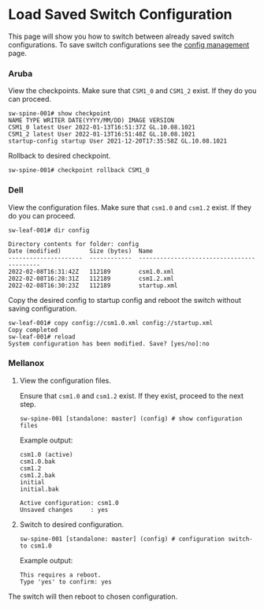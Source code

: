 # Load Saved Switch Configuration

This page will show you how to switch between already saved switch configurations.
To save switch configurations see the [config management](config_management.md) page.

### Aruba

View the checkpoints. Make sure that `CSM1_0` and `CSM1_2` exist. If they do you can proceed.
```
sw-spine-001# show checkpoint
NAME TYPE WRITER DATE(YYYY/MM/DD) IMAGE VERSION
CSM1_0 latest User 2022-01-13T16:51:37Z GL.10.08.1021
CSM1_2 latest User 2022-01-13T16:51:48Z GL.10.08.1021
startup-config startup User 2021-12-20T17:35:58Z GL.10.08.1021
```
Rollback to desired checkpoint.
```
sw-spine-001# checkpoint rollback CSM1_0
```

### Dell

View the configuration files. Make sure that `csm1.0` and `csm1.2` exist. If they do you can proceed.

```
sw-leaf-001# dir config

Directory contents for folder: config
Date (modified)        Size (bytes)  Name
---------------------  ------------  ------------------------------------------
2022-02-08T16:31:42Z   112189        csm1.0.xml
2022-02-08T16:28:31Z   112189        csm1.2.xml
2022-02-08T16:30:23Z   112189        startup.xml
```

Copy the desired config to startup config and reboot the switch without saving configuration.

```
sw-leaf-001# copy config://csm1.0.xml config://startup.xml
Copy completed
sw-leaf-001# reload
System configuration has been modified. Save? [yes/no]:no
```
### Mellanox

1. View the configuration files.
   
    Ensure that `csm1.0` and `csm1.2` exist. If they exist, proceed to the next step.

    ```
    sw-spine-001 [standalone: master] (config) # show configuration files
    ```

    Example output:

    ```
    csm1.0 (active)
    csm1.0.bak
    csm1.2
    csm1.2.bak
    initial
    initial.bak

    Active configuration: csm1.0
    Unsaved changes     : yes
    ```

2. Switch to desired configuration.

    ```
    sw-spine-001 [standalone: master] (config) # configuration switch-to csm1.0
    ```

    Example output:

    ```
    This requires a reboot.
    Type 'yes' to confirm: yes
    ```

The switch will then reboot to chosen configuration.
